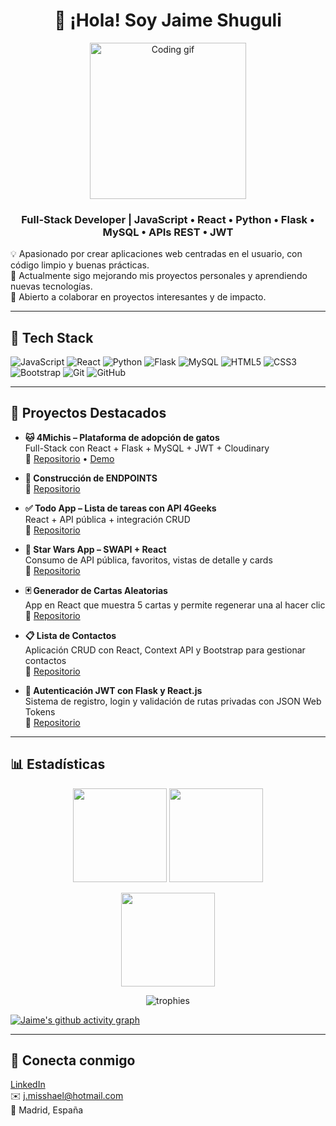 <h1 align="center">👋 ¡Hola! Soy Jaime Shuguli</h1>

<p align="center">
  <img src="https://media.giphy.com/media/qgQUggAC3Pfv687qPC/giphy.gif" width="250" alt="Coding gif"/>
</p>

<h3 align="center">Full-Stack Developer | JavaScript • React • Python • Flask • MySQL • APIs REST • JWT</h3>

💡 Apasionado por crear aplicaciones web centradas en el usuario, con código limpio y buenas prácticas.  
🌱 Actualmente sigo mejorando mis proyectos personales y aprendiendo nuevas tecnologías.  
🤝 Abierto a colaborar en proyectos interesantes y de impacto.  

---

## 🧰 Tech Stack
![JavaScript](https://img.shields.io/badge/-JavaScript-000?logo=javascript)
![React](https://img.shields.io/badge/-React-000?logo=react)
![Python](https://img.shields.io/badge/-Python-000?logo=python)
![Flask](https://img.shields.io/badge/-Flask-000?logo=flask)
![MySQL](https://img.shields.io/badge/-MySQL-000?logo=mysql)
![HTML5](https://img.shields.io/badge/-HTML5-000?logo=html5)
![CSS3](https://img.shields.io/badge/-CSS3-000?logo=css3)
![Bootstrap](https://img.shields.io/badge/-Bootstrap-000?logo=bootstrap)
![Git](https://img.shields.io/badge/-Git-000?logo=git)
![GitHub](https://img.shields.io/badge/-GitHub-000?logo=github)

---

## 📌 Proyectos Destacados
- **🐱 4Michis – Plataforma de adopción de gatos**  
  Full-Stack con React + Flask + MySQL + JWT + Cloudinary  
  🔗 [Repositorio](https://github.com/4GeeksAcademy/4Michis) • [Demo](https://fourmichis.onrender.com/)

- **📇 Construcción de ENDPOINTS**  
   🔗 [Repositorio](https://github.com/4GeeksAcademy/CONSTRUCCI-N-DE-ENDPOINTS-jaime-35) 

- **✅ Todo App – Lista de tareas con API 4Geeks**  
  React + API pública + integración CRUD  
  🔗 [Repositorio](https://github.com/4GeeksAcademy/react-hello-todolist-jaime-35) 

- **🌌 Star Wars App – SWAPI + React**  
  Consumo de API pública, favoritos, vistas de detalle y cards  
  🔗 [Repositorio](https://github.com/Jaime-35/react-hello-webapp-star-wars-jaime-35) 

- **🃏 Generador de Cartas Aleatorias**  
  App en React que muestra 5 cartas y permite regenerar una al hacer clic  
  🔗 [Repositorio](https://github.com/4GeeksAcademy/generador-de-cartas-Jaime-35)
  
- **📋 Lista de Contactos**  
  Aplicación CRUD con React, Context API y Bootstrap para gestionar contactos  
  🔗 [Repositorio](https://github.com/4GeeksAcademy/react-hello-webapp--jaime-35)
  
- **🔐 Autenticación JWT con Flask y React.js**  
  Sistema de registro, login y validación de rutas privadas con JSON Web Tokens  
  🔗 [Repositorio](https://github.com/4GeeksAcademy/jwt-jaime35)

---

## 📊 Estadísticas

<p align="center">
  <img src="https://github-readme-stats.vercel.app/api?username=jaime-35&show_icons=true&theme=tokyonight" height="150"/>
  <img src="https://github-readme-stats.vercel.app/api/top-langs/?username=jaime-35&layout=compact&theme=tokyonight" height="150"/>
</p>

<p align="center">
  <img src="https://streak-stats.demolab.com?user=jaime-35&theme=tokyonight" height="150"/>
</p>

<p align="center">
  <img src="https://github-profile-trophy.vercel.app/?username=jaime-35&theme=tokyonight&row=1&margin-w=15" alt="trophies"/>
</p>

[![Jaime's github activity graph](https://github-readme-activity-graph.vercel.app/graph?username=jaime-35&theme=tokyo-night)](https://github.com/ashutosh00710/github-readme-activity-graph)

---

## 🤝 Conecta conmigo
[LinkedIn](https://www.linkedin.com/in/jaime-shuguli-0b846537a/?trk=opento_sprofile_goalscard)  
✉️ j.misshael@hotmail.com  
📍 Madrid, España
